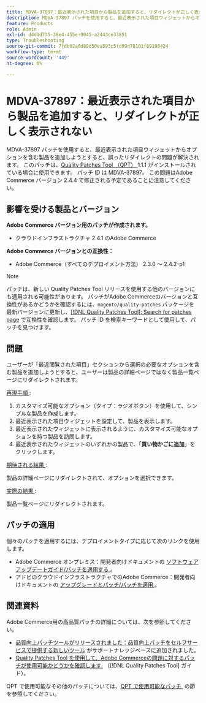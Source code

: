 ```yaml
---
title: MDVA-37897：最近表示された項目から製品を追加すると、リダイレクトが正しく表示されない
description: MDVA-37897 パッチを使用すると、最近表示された項目ウィジェットからオプションを含む製品を追加しようとすると、誤ったリダイレクトの問題が解決されます。 このパッチは、[Quality Patches Tool （QPT） ] （https://experienceleague.adobe.com/ja/docs/commerce-operations/tools/quality-patches-tool/quality-patches-tool-to-self-serve-quality-patches） 1.1.1 がインストールされている場合に利用できます。 パッチ ID は MDVA-37897。 この問題はAdobe Commerce バージョン 2.4.4 で修正される予定であることに注意してください。
feature: Products
role: Admin
exl-id: d4d1d735-38e4-455e-9045-a2443ce33851
type: Troubleshooting
source-git-commit: 7fdb02a6d89d50ea593c5fd99d78101f89198424
workflow-type: tm+mt
source-wordcount: '449'
ht-degree: 0%

---
```


# MDVA-37897：最近表示された項目から製品を追加すると、リダイレクトが正しく表示されない

MDVA-37897 パッチを使用すると、最近表示された項目ウィジェットからオプションを含む製品を追加しようとすると、誤ったリダイレクトの問題が解決されます。 このパッチは、[Quality Patches Tool （QPT） &#x200B;](https://experienceleague.adobe.com/ja/docs/commerce-operations/tools/quality-patches-tool/quality-patches-tool-to-self-serve-quality-patches)1.1.1 がインストールされている場合に使用できます。 パッチ ID は MDVA-37897。 この問題はAdobe Commerce バージョン 2.4.4 で修正される予定であることに注意してください。

## 影響を受ける製品とバージョン

**Adobe Commerce バージョン用のパッチが作成されます。**

* クラウドインフラストラクチャ 2.4.1 のAdobe Commerce

**Adobe Commerce バージョンとの互換性：**

* Adobe Commerce（すべてのデプロイメント方法） 2.3.0 ～ 2.4.2-p1

>[!NOTE]
>
>パッチは、新しい Quality Patches Tool リリースを使用する他のバージョンにも適用される可能性があります。 パッチがAdobe Commerceのバージョンと互換性があるかどうかを確認するには、`magento/quality-patches` パッケージを最新バージョンに更新し、[[!DNL Quality Patches Tool]: Search for patches page](https://experienceleague.adobe.com/ja/docs/commerce-operations/tools/quality-patches-tool/quality-patches-tool-to-self-serve-quality-patches) で互換性を確認します。 パッチ ID を検索キーワードとして使用して、パッチを見つけます。

## 問題

ユーザーが「最近閲覧された項目」セクションから選択の必要なオプションを含む製品を追加しようとすると、ユーザーは製品の詳細ページではなく製品一覧ページにリダイレクトされます。

<u> 再現手順 </u>:

1. カスタマイズ可能なオプション（タイプ：ラジオボタン）を使用して、シンプルな製品を作成します。
1. 最近表示された項目ウィジェットを設定して、製品を表示します。
1. 最近表示されたウィジェットに表示されるように、カスタマイズ可能なオプションを持つ製品を訪問します。
1. 最近表示されたウィジェットのいずれかの製品で、「**買い物かごに追加**」をクリックします。

<u> 期待される結果 </u>:

製品の詳細ページにリダイレクトされて、オプションを選択できます。

<u> 実際の結果 </u>:

製品一覧ページにリダイレクトされます。

## パッチの適用

個々のパッチを適用するには、デプロイメントタイプに応じて次のリンクを使用します。

* Adobe Commerce オンプレミス：開発者向けドキュメントの [&#x200B; ソフトウェアアップデートガイド/パッチを適用する &#x200B;](https://experienceleague.adobe.com/ja/docs/commerce-operations/tools/quality-patches-tool/usage)。
* アドビのクラウドインフラストラクチャでのAdobe Commerce：開発者向けドキュメントの [&#x200B; アップグレードとパッチ/パッチを適用 &#x200B;](https://experienceleague.adobe.com/ja/docs/commerce-cloud-service/user-guide/develop/upgrade/apply-patches)。

## 関連資料

Adobe Commerce用の高品質パッチの詳細については、次を参照してください。

* [&#x200B; 品質向上パッチツールがリリースされました：品質向上パッチをセルフサービスで提供する新しいツール &#x200B;](https://experienceleague.adobe.com/ja/docs/commerce-operations/tools/quality-patches-tool/quality-patches-tool-to-self-serve-quality-patches) がサポートナレッジベースに追加されました。
* [Quality Patches Tool を使用して、Adobe Commerceの問題に対するパッチが使用可能かどうかを確認します &#x200B;](/help/tools/quality-patches-tool/patches-available-in-qpt/check-patch-for-magento-issue-with-magento-quality-patches.md) （[!DNL Quality Patches Tool] ガイド）。

QPT で使用可能なその他のパッチについては、[QPT で使用可能なパッチ &#x200B;](https://experienceleague.adobe.com/tools/commerce-quality-patches/index.html?lang=ja) の節を参照してください。
